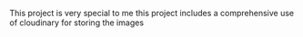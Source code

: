 This project is very special to me
this project includes a comprehensive use of cloudinary for storing the images
